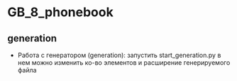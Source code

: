 # GB_8_phonebook

## generation

* Работа с генератором (generation): запустить start_generation.py в нем можно изменить ко-во элементов и расширение генерируемого файла